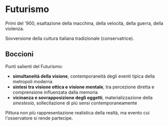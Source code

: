 # Futurismo

Primi del '900, esaltazione della macchina, della velocità, della guerra, della violenza.

Sovversione della cultura italiana tradizionale (conservatrice).

## Boccioni

Punti salienti del Futurismo:
* **simultaneità della visione**, contemporaneità degli eventi tipica della metropoli moderna
* **sintesi tra visione ottica e visione mentale**, tra percezione diretta e comprensione influenzata dalla memoria
* **vicinanza e sovrapposizione degli oggetti**, materializzazione della *sinestesia*, sollecitazione di più sensi contemporaneamente

Pittura non più rappresentazione realistica della realtà, ma evento cui l'osservatore si rende partecipe.


